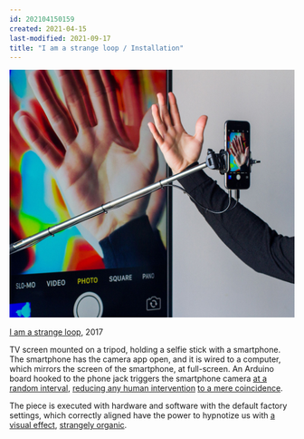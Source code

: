 ```yaml
---
id: 202104150159
created: 2021-04-15
last-modified: 2021-09-17
title: "I am a strange loop / Installation"
---
```

![](../assets/202104150159.jpg)

[I am a strange loop](202103150108), 2017

TV screen mounted on a tripod, holding a selfie stick with a smartphone. The smartphone has the camera app open, and it is wired to a computer, which mirrors the screen of the smartphone, at full-screen. An Arduino board hooked to the phone jack triggers the smartphone camera [at a random interval](202104150222), [reducing any human intervention](202104150315) [to a mere coincidence](202104150234).

The piece is executed with hardware and software with the default factory settings, which correctly aligned have the power to hypnotize us with [a visual effect](202104150237), [strangely organic](202104150322).